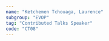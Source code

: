 ```yaml
---
name: "Ketchemen Tchouaga, Laurence"
subgroup: "EVOP"
tag: "Contributed Talks Speaker"
code: "CT08"
---
```

